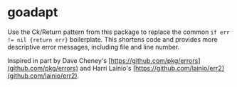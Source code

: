 # goadapt

Use the Ck/Return pattern from this package to replace the common 
`if err != nil {return err}` boilerplate.  This shortens code and
provides more descriptive error messages, including file and line
number.  

Inspired in part by Dave Cheney's
[https://github.com/pkg/errors](github.com/pkg/errors) and Harri
Lainio's [https://github.com/lainio/err2](github.com/lainio/err2).
